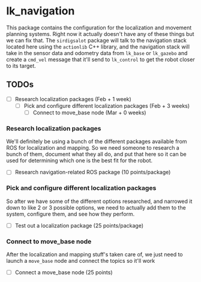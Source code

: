# lk\_navigation
This package contains the configuration for the localization and movement planning systems.
Right now it actually doesn't have any of these things but we can fix that.
The `sirdigsalot` package will talk to the navigation stack located here using the `actionlib` C++ library, and the navigation stack will take in the sensor data and odometry data from `lk_base` or `lk_gazebo` and create a `cmd_vel` message that it'll send to `lk_control` to get the robot closer to its target.

## TODOs
- [ ] Research localization packages (Feb + 1 week)
  - [ ] Pick and configure different localization packages (Feb + 3 weeks)
    - [ ] Connect to move\_base node (Mar + 0 weeks)

### Research localization packages
We'll definitely be using a bunch of the different packages available from ROS for localization and mapping.
So we need someone to research a bunch of them, document what they all do, and put that here so it can be used for determining which one is the best fit for the robot.

- [ ] Research navigation-related ROS package (10 points/package)

### Pick and configure different localization packages
So after we have some of the different options researched, and narrowed it down to like 2 or 3 possible options, we need to actually add them to the system, configure them, and see how they perform.

- [ ] Test out a localization package (25 points/package)

### Connect to move\_base node
After the localization and mapping stuff's taken care of, we just need to launch a `move_base` node and connect the topics so it'll work

- [ ] Connect a move\_base node (25 points)
